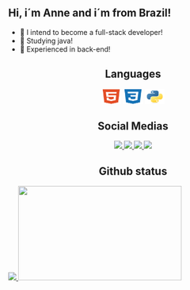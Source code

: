 ## Hi, i´m Anne and i´m from Brazil!


- 🔭 I intend to become a full-stack developer!
- 🌱 Studying java!
- 🤖 Experienced in back-end!
        
<h2 align="center"> Languages </h2>
        
<div>
<p align ="center">
        <img alight="center" alt"anneteixeirads-Html5" height="30" width="40" src="https://github.com/devicons/devicon/blob/master/icons/html5/html5-plain.svg"/>
        <img alight="center" alt"anneteixeirads-Css3" height="30" width="40" src="https://github.com/devicons/devicon/blob/master/icons/css3/css3-plain.svg"/>
        <img alight="center" alt"anneteixeirads-Python" height="30" width="40" src="https://github.com/devicons/devicon/blob/master/icons/python/python-original.svg"/>
  
</p>
</div>
        
<h2 align="center"> Social Medias </h2>
  
<div>
<p align ="center">
    <a href="https://github.com/anneteixeirads"> <img src="https://img.shields.io/badge/GitHub-100000?style=for-the-badge&logo=github&logoColor=white"/> <a/>
    <a href="anneteixeirads@gmail.com"> <img src="https://img.shields.io/badge/Gmail-D14836?style=for-the-badge&logo=gmail&logoColor=white"/> </a>
    <a href="https://www.linkedin.com/in/ana-paula-teixeira-8722a81a6/" target="_blank"> <img src="https://img.shields.io/badge/LinkedIn-0077B5?style=for-the-badge&logo=linkedin&logoColor=white"/> <a/>
    <a href="https://www.instagram.com/ghostensh/"> <img src="https://img.shields.io/badge/Instagram-E4405F?style=for-the-badge&logo=instagram&logoColor=white"/> </a>
</p>
</div>
 
<h2 align="center"> Github status </h2>
        <a href="https://github.com/anneteixeirads">
        <img height="190em" src="https://github-readme-stats.vercel.app/api?username=anneteixeirads&show_icons=true&theme=tokyonight&count_private=true"/>
        <img height="190em" width="330" src="https://github-readme-stats.vercel.app/api/top-langs/?username=anneteixeirads&show_icons=true&theme=tokyoninight&count_private=true"/>
